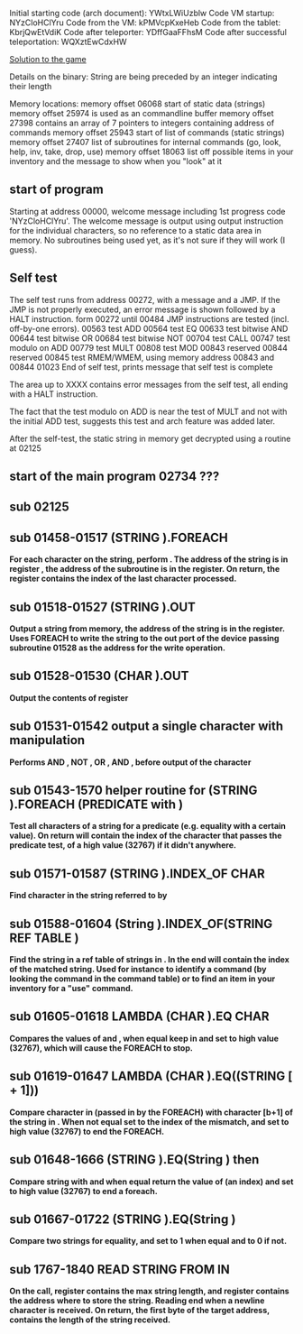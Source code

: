 
Initial starting code (arch document): YWtxLWiUzblw
Code VM startup: NYzCloHClYru
Code from the VM: kPMVcpKxeHeb
Code from the tablet: KbrjQwEtVdiK
Code after teleporter: YDffGaaFFhsM
Code after successful teleportation: WQXztEwCdxHW

[Solution to the game](https://github.com/fwenzel/synacor-challenge/blob/master/vm/solution.sh)


Details on the binary:
String are being preceded by an integer indicating their length

Memory locations:
memory offset 06068 start of static data (strings)
memory offset 25974 is used as an commandline buffer
memory offset 27398 contains an array of 7 pointers to integers containing address of commands
memory offset 25943 start of list of commands (static strings)
memory offset 27407 list of subroutines for internal commands (go, look, help, inv, take, drop, use)
memory offset 18063 list off possible items in your inventory and the message to show when you "look" at it

## start of program
Starting at address 00000, welcome message including 1st progress code 'NYzCloHClYru'. The welcome message is 
output using output instruction for the individual characters, so no reference to a static data area in
memory. No subroutines being used yet, as it's not sure if they will work (I guess).

## Self test
The self test runs from address 00272, with a message and a JMP. If the JMP is not properly executed, an
error message is shown followed by a HALT instruction. form 00272 until 00484 JMP instructions are tested
(incl. off-by-one errors).
00563 test ADD
00564 test EQ
00633 test bitwise AND
00644 test bitwise OR
00684 test bitwise NOT
00704 test CALL
00747 test modulo on ADD
00779 test MULT
00808 test MOD
00843 reserved
00844 reserved
00845 test RMEM/WMEM, using memory address 00843 and 00844
01023 End of self test, prints message that self test is complete

The area up to XXXX contains error messages from the self test, all ending with a HALT instruction.

The fact that the test modulo on ADD is near the test of MULT and not with the initial ADD test, suggests
this test and arch feature was added later.

After the self-test, the static string in memory get decrypted using a routine at 02125

## start of the main program 02734 ???

## sub 02125

## sub 01458-01517 (STRING <a>).FOREACH <b>
For each character on the string, perform <b>. The address of the string is in register <a>, the address of the 
subroutine is in the <b> register. On return, the <b> register contains the index of the last character processed.

## sub 01518-01527 (STRING <a>).OUT
Output a string from memory, the address of the string is in the <a> register. Uses FOREACH to write the string 
to the out port of the device passing subroutine 01528 as the address for the write operation.

## sub 01528-01530 (CHAR <a>).OUT
Output the contents of register <a>

## sub 01531-01542 output a single character with manipulation
Performs AND <c> <a> <b>, NOT <c> <c>, OR <a> <a> <b>, AND <a> <a> <c>, before output of the character

## sub 01543-1570 helper routine for (STRING <a>).FOREACH (PREDICATE <b> with <c>)
Test all characters of a string for a predicate (e.g. equality with a certain value). On return <a> will contain 
the index of the character that passes the predicate test, of a high value (32767) if it didn't anywhere.

## sub 01571-01587 (STRING <a>).INDEX_OF CHAR <b>
Find character <b> in the string referred to by <a>

## sub 01588-01604 (String <a>).INDEX_OF(STRING REF TABLE <b>)
Find the string <a> in a ref table of strings in <b>. In the end <b> will contain the index of the
matched string. Used for instance to identify a command (by looking the command in the command table)
or to find an item in your inventory for a "use" command.

## sub 01605-01618 LAMBDA (CHAR <a>).EQ CHAR <c>
Compares the values of <a> and <c>, when equal keep <b> in <c> and set <b> to high value (32767), which will cause 
the FOREACH to stop.

## sub 01619-01647 LAMBDA (CHAR <a>).EQ((STRING <c>[<b> + 1])) 
Compare character in <a> (passed in by the FOREACH) with character [b+1] of the string in <c>. When
not equal set <c> to the index of the mismatch, and set <b> to high value (32767) to end the FOREACH.

## sub 01648-1666 (STRING <a>).EQ(String <c>) then <b>
Compare string <a> with <c> and when equal return the value of <b> (an index) and set <b> to high value
(32767) to end a foreach.

## sub 01667-01722 (STRING <a>).EQ(String <b>)
Compare two strings for equality, and set <a> to 1 when equal and to 0 if not.

## sub 1767-1840 READ STRING FROM IN
On the call, register <a> contains the max string length, and register <b> contains the address where
to store the string. Reading end when a newline character is received.
On return, the first byte of the target address, contains the length of the string received. 
